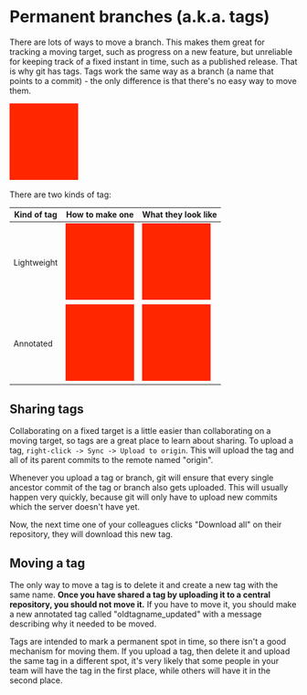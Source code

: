 # Permanent branches (a.k.a. tags)

There are lots of ways to move a branch.  This makes them great for tracking a moving target, such as progress on a new feature, but unreliable for keeping track of a fixed instant in time, such as a published release.  That is why git has tags.  Tags work the same way as a branch (a name that points to a commit) - the only difference is that there's no easy way to move them.

![Create a tag](TODO.png)

There are two kinds of tag:

| Kind of tag | How to make one             | What they look like |
| ---         | ---                         | ---                 |
| Lightweight | ![Lightweight tag dialog](TODO.png) | ![Lightweight tag right-click](TODO.png) |
| Annotated   | ![Annotated tag dialog](TODO.png) | ![Annotated tag right-click](TODO.png) |

## Sharing tags

Collaborating on a fixed target is a little easier than collaborating on a moving target, so tags are a great place to learn about sharing.  To upload a tag, `right-click -> Sync -> Upload to origin`.  This will upload the tag and all of its parent commits to the remote named "origin".

Whenever you upload a tag or branch, git will ensure that every single ancestor commit of the tag or branch also gets uploaded.  This will usually happen very quickly, because git will only have to upload new commits which the server doesn't have yet.

Now, the next time one of your colleagues clicks "Download all" on their repository, they will download this new tag.

## Moving a tag

The only way to move a tag is to delete it and create a new tag with the same name.  **Once you have shared a tag by uploading it to a central repository, you should not move it.**  If you have to move it, you should make a new annotated tag called "oldtagname_updated" with a message describing why it needed to be moved.

Tags are intended to mark a permanent spot in time, so there isn't a good mechanism for moving them.  If you upload a tag, then delete it and upload the same tag in a different spot, it's very likely that some people in your team will have the tag in the first place, while others will have it in the second place.
